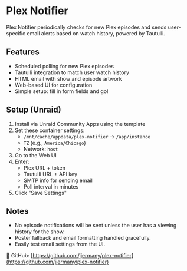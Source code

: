 # Plex Notifier

Plex Notifier periodically checks for new Plex episodes and sends user-specific email alerts based on watch history, powered by Tautulli.

## Features

- Scheduled polling for new Plex episodes
- Tautulli integration to match user watch history
- HTML email with show and episode artwork
- Web-based UI for configuration
- Simple setup: fill in form fields and go!

## Setup (Unraid)

1. Install via Unraid Community Apps using the template
2. Set these container settings:
   - `/mnt/cache/appdata/plex-notifier` → `/app/instance`
   - `TZ` (e.g., `America/Chicago`)
   - Network: `host`
3. Go to the Web UI
4. Enter:
   - Plex URL + token
   - Tautulli URL + API key
   - SMTP info for sending email
   - Poll interval in minutes
5. Click "Save Settings"

## Notes

- No episode notifications will be sent unless the user has a viewing history for the show.
- Poster fallback and email formatting handled gracefully.
- Easily test email settings from the UI.

🔗 GitHub: [https://github.com/jjermany/plex-notifier](https://github.com/jjermany/plex-notifier)
